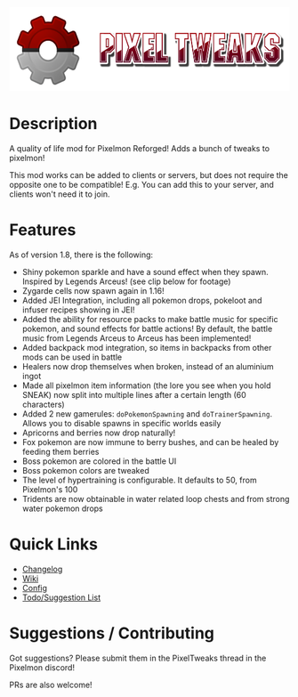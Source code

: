 <img src="src/main/resources/logo.png" height="150px"/>

# Description
A quality of life mod for Pixelmon Reforged! Adds a bunch of tweaks to pixelmon!

This mod works can be added to clients or servers, but does not require the opposite one to be compatible! E.g. You can add this to your server, and clients won't need it to join.

# Features
As of version 1.8, there is the following:
- Shiny pokemon sparkle and have a sound effect when they spawn. Inspired by Legends Arceus! (see clip below for footage)
- Zygarde cells now spawn again in 1.16!
- Added JEI Integration, including all pokemon drops, pokeloot and infuser recipes showing in JEI!
- Added the ability for resource packs to make battle music for specific pokemon, and sound effects for battle actions! By default, the battle music from Legends Arceus to Arceus has been implemented!
- Added backpack mod integration, so items in backpacks from other mods can be used in battle
- Healers now drop themselves when broken, instead of an aluminium ingot
- Made all pixelmon item information (the lore you see when you hold SNEAK) now split into multiple lines after a certain length (60 characters)
- Added 2 new gamerules: `doPokemonSpawning` and `doTrainerSpawning`. Allows you to disable spawns in specific worlds easily
- Apricorns and berries now drop naturally!
- Fox pokemon are now immune to berry bushes, and can be healed by feeding them berries
- Boss pokemon are colored in the battle UI
- Boss pokemon colors are tweaked
- The level of hypertraining is configurable. It defaults to 50, from Pixelmon's 100
- Tridents are now obtainable in water related loop chests and from strong water pokemon drops

# Quick Links
- [Changelog](CHANGELOG.md)
- [Wiki](https://github.com/StrangeOne101/PixelTweaks/wiki)
- [Config](https://github.com/StrangeOne101/PixelTweaks/wiki/Config)
- [Todo/Suggestion List](TODO.md)

# Suggestions / Contributing
Got suggestions? Please submit them in the PixelTweaks thread in the Pixelmon discord!

PRs are also welcome!
